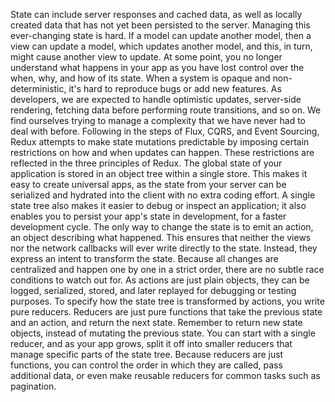State can include server responses and cached data, as well as locally created data that has not yet been persisted to the server. Managing this ever-changing state is hard. If a model can update another model, then a view can update a model, which updates another model, and this, in turn, might cause another view to update. At some point, you no longer understand what happens in your app as you have lost control over the when, why, and how of its state. When a system is opaque and non-deterministic, it's hard to reproduce bugs or add new features. As developers, we are expected to handle optimistic updates, server-side rendering, fetching data before performing route transitions, and so on. We find ourselves trying to manage a complexity that we have never had to deal with before. Following in the steps of Flux, CQRS, and Event Sourcing, Redux attempts to make state mutations predictable by imposing certain restrictions on how and when updates can happen. These restrictions are reflected in the three principles of Redux.
The global state of your application is stored in an object tree within a single store. This makes it easy to create universal apps, as the state from your server can be serialized and hydrated into the client with no extra coding effort. A single state tree also makes it easier to debug or inspect an application; it also enables you to persist your app's state in development, for a faster development cycle. The only way to change the state is to emit an action, an object describing what happened. This ensures that neither the views nor the network callbacks will ever write directly to the state. Instead, they express an intent to transform the state. Because all changes are centralized and happen one by one in a strict order, there are no subtle race conditions to watch out for. As actions are just plain objects, they can be logged, serialized, stored, and later replayed for debugging or testing purposes. To specify how the state tree is transformed by actions, you write pure reducers. Reducers are just pure functions that take the previous state and an action, and return the next state. Remember to return new state objects, instead of mutating the previous state. You can start with a single reducer, and as your app grows, split it off into smaller reducers that manage specific parts of the state tree. Because reducers are just functions, you can control the order in which they are called, pass additional data, or even make reusable reducers for common tasks such as pagination.